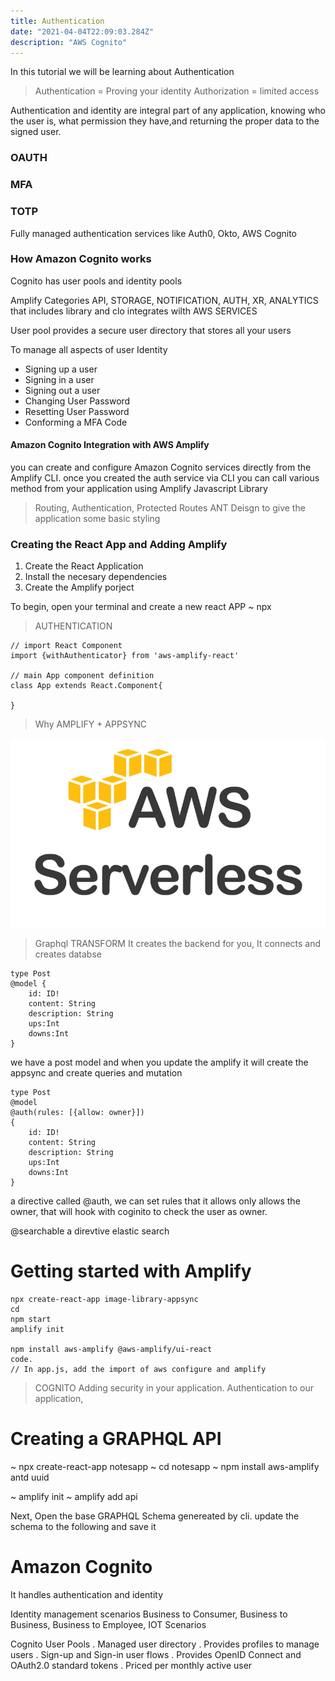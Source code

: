 ```yaml
---
title: Authentication
date: "2021-04-04T22:09:03.284Z"
description: "AWS Cognito"
---
```


In this tutorial we will be learning about Authentication

> Authentication = Proving your identity
> Authorization = limited access

Authentication and identity are integral part of any application, knowing who the user is, what permission they have,and returning the proper data to the signed user.

### OAUTH

### MFA

### TOTP

Fully managed authentication services like Auth0, Okto, AWS Cognito

### How Amazon Cognito works

Cognito has user pools and identity pools

Amplify Categories
API, STORAGE, NOTIFICATION, AUTH, XR, ANALYTICS
that includes library and clo integrates wilth AWS SERVICES

User pool provides a secure user directory that stores all your users

To manage all aspects of user Identity

- Signing up a user
- Signing in a user
- Signing out a user
- Changing User Password
- Resetting User Password
- Conforming a MFA Code

#### Amazon Cognito Integration with AWS Amplify

you can create and configure Amazon Cognito services directly from the Amplify CLI. once you created the auth service via CLI you can call various method from your application using Amplify Javascript Library

> Routing, Authentication, Protected Routes
> ANT Deisgn to give the application some basic styling

### Creating the React App and Adding Amplify

1. Create the React Application
2. Install the necesary dependencies
3. Create the Amplify porject

To begin, open your terminal and create a new react APP
~ npx

> AUTHENTICATION

```
// import React Component
import {withAuthenticator} from 'aws-amplify-react'

// main App component definition
class App extends React.Component{

}
```

> Why AMPLIFY + APPSYNC

![Serverless App](./serverless.png)

> Graphql TRANSFORM
> It creates the backend for you, It connects and creates databse

```
type Post
@model {
    id: ID!
    content: String
    description: String
    ups:Int
    downs:Int
}

```

we have a post model and when you update the amplify it will create the appsync and create queries and mutation

```
type Post
@model
@auth(rules: [{allow: owner}])
{
    id: ID!
    content: String
    description: String
    ups:Int
    downs:Int
}

```

a directive called @auth, we can set rules that it allows only allows the owner, that will hook with coginito to check the user as owner.

@searchable
a direvtive elastic search

# Getting started with Amplify

```
npx create-react-app image-library-appsync
cd
npm start
amplify init

npm install aws-amplify @aws-amplify/ui-react
code.
// In app.js, add the import of aws configure and amplify

```

> COGNITO
> Adding security in your application.
> Authentication to our application,

# Creating a GRAPHQL API

~ npx create-react-app notesapp
~ cd notesapp
~ npm install aws-amplify antd uuid

~ amplify init
~ amplify add api

Next, Open the base GRAPHQL Schema genereated by cli.
update the schema to the following and save it

# Amazon Cognito

It handles authentication and identity

Identity management scenarios
Business to Consumer, Business to Business, Business to Employee, IOT Scenarios

Cognito User Pools
. Managed user directory
. Provides profiles to manage users
. Sign-up and Sign-in user flows
. Provides OpenID Connect and OAuth2.0 standard tokens
. Priced per monthly active user
